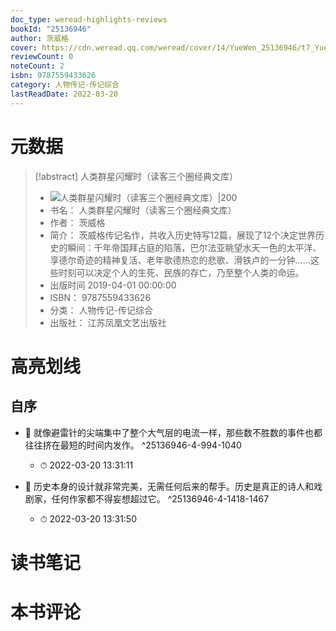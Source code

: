 ```yaml
---
doc_type: weread-highlights-reviews
bookId: "25136946"
author: 茨威格
cover: https://cdn.weread.qq.com/weread/cover/14/YueWen_25136946/t7_YueWen_25136946.jpg
reviewCount: 0
noteCount: 2
isbn: 9787559433626
category: 人物传记-传记综合
lastReadDate: 2022-03-20
---
```

# 元数据
> [!abstract] 人类群星闪耀时（读客三个圈经典文库）
> - ![ 人类群星闪耀时（读客三个圈经典文库）|200](https://cdn.weread.qq.com/weread/cover/14/YueWen_25136946/t7_YueWen_25136946.jpg)
> - 书名： 人类群星闪耀时（读客三个圈经典文库）
> - 作者： 茨威格
> - 简介： 茨威格传记名作，共收入历史特写12篇，展现了12个决定世界历史的瞬间：千年帝国拜占庭的陷落，巴尔法亚眺望水天一色的太平洋、享德尔奇迹的精神复活、老年歌德热恋的悲歌、滑铁卢的一分钟……这些时刻可以决定个人的生死、民族的存亡，乃至整个人类的命运。
> - 出版时间 2019-04-01 00:00:00
> - ISBN： 9787559433626
> - 分类： 人物传记-传记综合
> - 出版社： 江苏凤凰文艺出版社

# 高亮划线

## 自序


- 📌 就像避雷针的尖端集中了整个大气层的电流一样，那些数不胜数的事件也都往往挤在最短的时间内发作。 ^25136946-4-994-1040
    - ⏱ 2022-03-20 13:31:11 

- 📌 历史本身的设计就非常完美，无需任何后来的帮手。历史是真正的诗人和戏剧家，任何作家都不得妄想超过它。 ^25136946-4-1418-1467
    - ⏱ 2022-03-20 13:31:50 
# 读书笔记

# 本书评论

